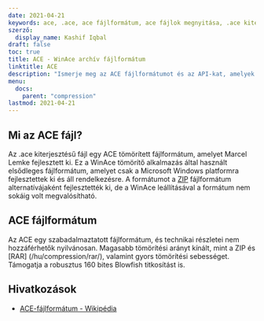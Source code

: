 ```yaml
---
date: 2021-04-21
keywords: ace, .ace, ace fájlformátum, ace fájlok megnyitása, .ace kiterjesztése, ace kiterjesztése
szerző:
  display_name: Kashif Iqbal
draft: false
toc: true
title: ACE - WinAce archív fájlformátum
linktitle: ACE
description: "Ismerje meg az ACE fájlformátumot és az API-kat, amelyek ACE-fájlokat hozhatnak létre és nyithatnak meg."
menu:
  docs:
    parent: "compression"
lastmod: 2021-04-21
---
```


## Mi az ACE fájl?

Az .ace kiterjesztésű fájl egy ACE tömörített fájlformátum, amelyet Marcel Lemke fejlesztett ki. Ez a WinAce tömörítő alkalmazás által használt elsődleges fájlformátum, amelyet csak a Microsoft Windows platformra fejlesztettek ki és áll rendelkezésre. A formátumot a [ZIP](/hu/compression/zip/) fájlformátum alternatívájaként fejlesztették ki, de a WinAce leállításával a formátum nem sokáig volt megvalósítható.

## ACE fájlformátum

Az ACE egy szabadalmaztatott fájlformátum, és technikai részletei nem hozzáférhetők nyilvánosan. Magasabb tömörítési arányt kínált, mint a ZIP és [RAR] (/hu/compression/rar/), valamint gyors tömörítési sebességet. Támogatja a robusztus 160 bites Blowfish titkosítást is.

## Hivatkozások

- [ACE-fájlformátum - Wikipédia](https://en.wikipedia.org/wiki/ACE_(tömörített_fájlformátum))

